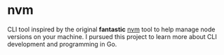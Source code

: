 # nvm
CLI tool inspired by the original **fantastic** [nvm](https://github.com/nvm-sh/nvm) tool to help manage node versions on your machine. I pursued this project to learn more about CLI development and programming in Go.


